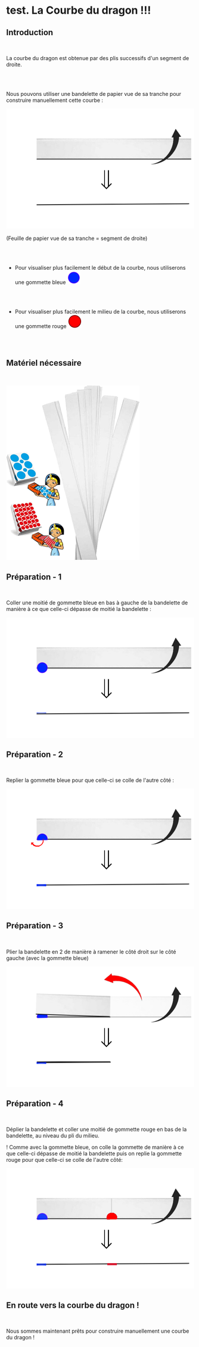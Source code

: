 # test.  La Courbe du dragon !!!

## Introduction

<br>

La courbe du dragon est obtenue par des plis successifs d'un segment de droite.

<br><br>

Nous pouvons utiliser une bandelette de papier vue de sa tranche pour construire manuellement cette courbe :

![BandePapierTranche](img/bandePapierTranche.png)

(Feuille de papier vue de sa tranche = segment de droite)

<br><br>

- Pour visualiser plus facilement le début de la courbe, nous utiliserons une gommette bleue ![gommetteBleue](img/gommetteB.png)

<br><br>

- Pour visualiser plus facilement le milieu de la courbe, nous utiliserons une gommette rouge ![gommetteRouge](img/gommetteR.png)

<br><br>

## Matériel nécessaire

<br>

![Matos](img/matos.png)

## Préparation - 1

<br>

Coller une moitié de gommette bleue en bas à gauche de la bandelette de manière à ce que celle-ci dépasse de moitié la bandelette :

![Prepa2](img/prepa1.png)

## Préparation - 2

<br>

Replier la gommette bleue pour que celle-ci se colle de l'autre côté :

![Prepa2](img/prepa2.png)

## Préparation - 3

<br>

Plier la bandelette en 2 de manière à ramener le côté droit sur le côté gauche (avec la gommette bleue)

![Prepa3](img/prepa3.png)

## Préparation - 4

<br>

Déplier la bandelette et coller une moitié de gommette rouge en bas de la bandelette, au niveau du pli du milieu.

! Comme avec la gommette bleue, on colle la gommette de manière à ce que celle-ci dépasse de moitié la bandelette puis on replie la gommette rouge pour que celle-ci se colle de l'autre côté:

![Prepa4](img/prepa4.png)

## En route vers la courbe du dragon !

<br>

Nous sommes maintenant prêts pour construire manuellement une courbe du dragon !